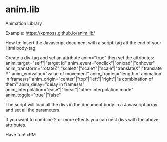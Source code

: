 # anim.lib
Animation Library

Example:
https://xpmoss.github.io/anim.lib/

How to:
Insert the Javascript document with a script-tag att the end of your Html body-tag.
<script src="animlib.js"></script>
  
Create a div-tag and set an attribute anim="true"
then set the attributes:
    anim_target="self"|"target id"
    anim_event="onclick"|"onload"|"onhover"
    anim_transform="rotateZ"|"scaleX"|"scaleY"|"scale"|"translateX"|"translateY"
    anim_endvalue="value of movement"
    anim_frames="length of animation in frames/s"
    anim_origin="center"|"top"|"left"|"right"|"a combination of them"
    anim_delay="delay in frames/s"
    anim_interpolation="ease"|"linear"|"other interpolation mode"
    anim_toggle="true"|"false"
    
The script will load all the divs in the document body in a Javascript array and set all the parameters. 

If you want to combine 2 or more effects you can nest divs with the above attributes.

Have fun!
xPM
